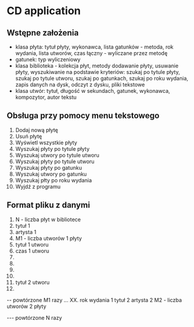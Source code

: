 # CD application

## Wstępne założenia

- klasa płyta: tytuł płyty, wykonawca, lista gatunków - metoda, rok wydania, lista utworów, czas łączny - wyliczane przez metodę
- gatunek: typ wyliczeniowy
- klasa biblioteka - kolekcja płyt, metody dodawanie płyty, usuwanie płyty, wyszukiwanie na podstawie kryteriów: szukaj po tytule płyty, szukaj po tytule utworu, szukaj po gatunkach, szukaj po roku wydania, zapis danych na dysk, odczyt z dysku, pliki tekstowe
- klasa utwór: tytuł, długość w sekundach, gatunek, wykonawca, kompozytor, autor tekstu

## Obsługa przy pomocy menu tekstowego

1. Dodaj nową płytę
2. Usuń płytę
3. Wyświetl wszystkie płyty
4. Wyszukaj płyty po tytule płyty
5. Wyszukaj utwory po tytule utworu
6. Wyszukaj płyty po tytule utworu
7. Wyszukaj płyty po gatunku
8. Wyszukaj utwory po gatunku
9. Wyszukaj płty po roku wydania
10. Wyjdź z programu 

## Format pliku z danymi

1. N - liczba płyt w bibliotece
2. tytuł 1
3. artysta 1
4. M1 - liczba utworów 1 płyty
5. tytuł 1 utworu
6. czas 1 utworu
7. 
8.
9.
10. 
11. tytuł 2 utworu
12. 
-- powtórzone M1 razy
...
XX. rok wydania 1
tytuł 2
artysta 2
M2 - liczba utworów 2 płyty


--- powtórzone N razy